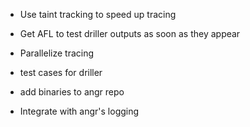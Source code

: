 * Use taint tracking to speed up tracing

* Get AFL to test driller outputs as soon as they appear

* Parallelize tracing

* test cases for driller

* add binaries to angr repo

* Integrate with angr's logging
